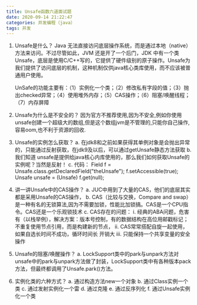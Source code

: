 ```yaml
---
title: Unsafe函数六道面试题
date: 2020-09-14 21:22:47
categories: 并发编程（java）
tags: 并发
---
```


1. Unsafe是什么？
	Java 无法直接访问底层操作系统，而是通过本地（native）方法来访问。不过尽管如此，JVM 还是开了一个后门，JDK 中有一个类 Unsafe，底层是使用C/C++写的，它提供了硬件级别的原子操作。Unsafe为我们提供了访问底层的机制，这种机制仅供java核心类库使用，而不应该被普通用户使用。
	
	UnSafe的功能主要有：（1）实例化一个类；（2）修改私有字段的值；（3）抛出checked异常；（4）使用堆外内存；（5）CAS操作；（6）阻塞/唤醒线程；（7）内存屏障
	
2. Unsafe为什么是不安全的？
	因为官方不推荐使用,因为不安全,例如你使用unsafe创建一个超级大的数组,但是这个数组jvm是不管理的,只能你自己操作,容易oom,也不利于资源的回收.

3. Unsafe的实例怎么获取？
	a. 在jdk8和之前如果获得其单例对象是会抛出异常的，只能通过反射获取，在jdk9及以后，可以通过getUnsafe静态方法获取
	b. 我们知道 unsafe是提供给java核心内库使用的，那么我们如何获取Unsafe的实例呢？当然是反射！
	c. 代码：
		Field f = Unsafe.class.getDeclaredField("theUnsafe");
		f.setAccessible(true);
		Unsafe unsafe = (Unsafe) f.get(null);
4. 讲一讲Unsafe中的CAS操作？
	a. JUC中用到了大量的CAS，他们的底层其实都是采用Unsafe的CAS操作，
	b. CAS（比较与交换，Compare and swap）是一种有名的无锁算法,因为不需要加锁，性能比加锁搞。CAS是一个CPU指令。CAS还是一个乐观锁技术
	c. CAS存在的问题：
		i. 经典的ABA问题，危害有（以栈举例），解决方案：版本号控制，有的数据结构在高位用邮戳标记；不重复使用节点引用，而是构建新的节点，
		ii. CAS常常搭配自旋一起使用，如果自选长时间不成功，循环时间长 开销大
		iii. 只能保持一个共享变量的安全操作

5. Unsafe的阻塞/唤醒操作？
	a. LockSupport类中的park与unpark方法对unsafe中的park与unpark方法做了封装，LockSupport类中有各种版本pack方法，但最终都调用了Unsafe.park()方法。

6. 实例化类的六种方式？
	a. 通过构造方法new一个对象
	b. 通过Class实例一个类
	c. 通过发射实例化一个雷
	d. 通过克隆
	e. 通过反序列化
	f. 通过Unsafe实例化一个类